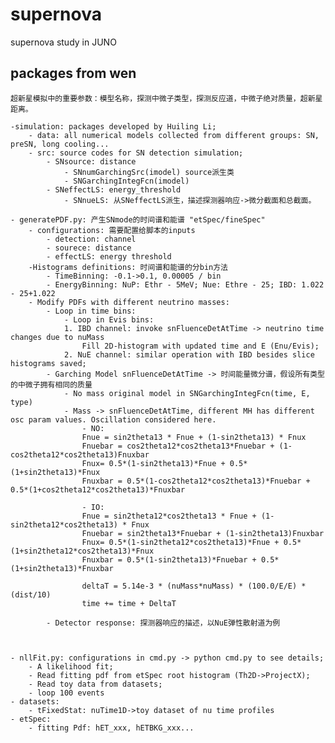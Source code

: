 # supernova
supernova study in JUNO

## packages from wen

    超新星模拟中的重要参数：模型名称，探测中微子类型，探测反应道，中微子绝对质量，超新星距离。

    -simulation: packages developed by Huiling Li;
        - data: all numerical models collected from different groups: SN, preSN, long cooling...
        - src: source codes for SN detection simulation;   
            - SNsource: distance
                - SNnumGarchingSrc(imodel) source派生类
                - SNGarchingIntegFcn(imodel)
            - SNeffectLS: energy_threshold
                - SNnueLS: 从SNeffectLS派生，描述探测器响应->微分截面和总截面。

    - generatePDF.py: 产生SNmode的时间谱和能谱 "etSpec/fineSpec"
        - configurations: 需要配置给脚本的inputs
            - detection: channel
            - sourece: distance
            - effectLS: energy threshold
        -Histograms definitions: 时间谱和能谱的分bin方法
            - TimeBinning: -0.1->0.1, 0.00005 / bin
            - EnergyBinning: NuP: Ethr - 5MeV; Nue: Ethre - 25; IBD: 1.022 - 25+1.022
        - Modify PDFs with different neutrino masses:
            - Loop in time bins:
                - Loop in Evis bins:
                1. IBD channel: invoke snFluenceDetAtTime -> neutrino time changes due to nuMass
                    Fill 2D-histogram with updated time and E (Enu/Evis);
                2. NuE channel: similar operation with IBD besides slice histograms saved;                 
            - Garching Model snFluenceDetAtTime -> 时间能量微分谱，假设所有类型的中微子拥有相同的质量
                - No mass original model in SNGarchingIntegFcn(time, E, type)
                - Mass -> snFluenceDetAtTime, different MH has different osc param values. Oscillation considered here.
                    - NO:
                    Fnue = sin2theta13 * Fnue + (1-sin2theta13) * Fnux
                    Fnuebar = cos2theta12*cos2theta13*Fnuebar + (1-cos2theta12*cos2theta13)Fnuxbar
                    Fnux= 0.5*(1-sin2theta13)*Fnue + 0.5*(1+sin2theta13)*Fnux
                    Fnuxbar = 0.5*(1-cos2theta12*cos2theta13)*Fnuebar + 0.5*(1+cos2theta12*cos2theta13)*Fnuxbar
                    
                    - IO:
                    Fnue = sin2theta12*cos2theta13 * Fnue + (1-sin2theta12*cos2theta13) * Fnux
                    Fnuebar = sin2theta13*Fnuebar + (1-sin2theta13)Fnuxbar
                    Fnux= 0.5*(1-sin2theta12*cos2theta13)*Fnue + 0.5*(1+sin2theta12*cos2theta13)*Fnux
                    Fnuxbar = 0.5*(1-sin2theta13)*Fnuebar + 0.5*(1+sin2theta13)*Fnuxbar
                    
                    deltaT = 5.14e-3 * (nuMass*nuMass) * (100.0/E/E) * (dist/10)
                    time += time + DeltaT
                    
            - Detector response: 探测器响应的描述，以NuE弹性散射道为例



    - nllFit.py: configurations in cmd.py -> python cmd.py to see details; 
        - A likelihood fit;
        - Read fitting pdf from etSpec root histogram (Th2D->ProjectX);
        - Read toy data from datasets;
        - loop 100 events
    - datasets: 
        - tFixedStat: nuTime1D->toy dataset of nu time profiles 
    - etSpec:
        - fitting Pdf: hET_xxx, hETBKG_xxx...
